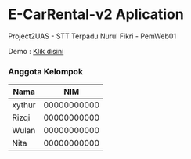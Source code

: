 # E-CarRental-v2 Aplication
Project2UAS - STT Terpadu Nurul Fikri - PemWeb01

Demo : <a href="https://kreasi.nurulfikri.ac.id/mfat22090si/E-CarRental-v2/">Klik disini</a>

### Anggota Kelompok
| **Nama** | **NIM** |
|------|-----|
| xythur | 00000000000 |
| Rizqi | 00000000000 |
| Wulan | 00000000000 |
| Nita | 00000000000 |

